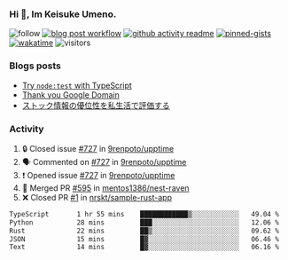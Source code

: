 ### Hi 👋, Im Keisuke Umeno.

<!--
**9renpoto/9renpoto** is a ✨ _special_ ✨ repository because its `README.md` (this file) appears on your GitHub profile.

Here are some ideas to get you started:

- 🔭 I’m currently working on ...
- 🌱 I’m currently learning ...
- 👯 I’m looking to collaborate on ...
- 🤔 I’m looking for help with ...
- 💬 Ask me about ...
- 📫 How to reach me: ...
- 😄 Pronouns: ...
- ⚡ Fun fact: ...
-->

![follow](https://img.shields.io/github/followers/9renpoto?label=Follow&style=social)
[![blog post workflow](https://github.com/9renpoto/9renpoto/actions/workflows/blog.yml/badge.svg)](https://github.com/9renpoto/9renpoto/actions/workflows/blog.yml)
[![github activity readme](https://github.com/9renpoto/9renpoto/actions/workflows/activity.yml/badge.svg)](https://github.com/9renpoto/9renpoto/actions/workflows/activity.yml)
[![pinned-gists](https://github.com/9renpoto/9renpoto/actions/workflows/pin-gist.yml/badge.svg)](https://github.com/9renpoto/9renpoto/actions/workflows/pin-gist.yml)
[![wakatime](https://github.com/9renpoto/9renpoto/actions/workflows/waka-readme-status.yml/badge.svg)](https://github.com/9renpoto/9renpoto/actions/workflows/waka-readme-status.yml)
![visitors](https://komarev.com/ghpvc/?username=9renpoto&label=Profile%20views&color=0e75b6&style=flat)

### Blogs posts

<!-- BLOG-POST-LIST:START -->
- [Try `node:test` with TypeScript](https://9renpoto.win/entry/2023/07/23/node-test-runner)
- [Thank you Google Domain](https://9renpoto.win/entry/2023/07/08/new-domain)
- [ストック情報の優位性を私生活で評価する](https://9renpoto.win/entry/2023/05/28/stock)
<!-- BLOG-POST-LIST:END -->

### Activity

<!--START_SECTION:activity-->
1. 🔒 Closed issue [#727](https://github.com/9renpoto/upptime/issues/727) in [9renpoto/upptime](https://github.com/9renpoto/upptime)
2. 🗣 Commented on [#727](https://github.com/9renpoto/upptime/issues/727#issuecomment-1689291509) in [9renpoto/upptime](https://github.com/9renpoto/upptime)
3. ❗ Opened issue [#727](https://github.com/9renpoto/upptime/issues/727) in [9renpoto/upptime](https://github.com/9renpoto/upptime)
4. 🎉 Merged PR [#595](https://github.com/mentos1386/nest-raven/pull/595) in [mentos1386/nest-raven](https://github.com/mentos1386/nest-raven)
5. ❌ Closed PR [#1](https://github.com/nrskt/sample-rust-app/pull/1) in [nrskt/sample-rust-app](https://github.com/nrskt/sample-rust-app)
<!--END_SECTION:activity-->

<!--START_SECTION:waka-->

```txt
TypeScript       1 hr 55 mins    ████████████▒░░░░░░░░░░░░   49.04 %
Python           28 mins         ███░░░░░░░░░░░░░░░░░░░░░░   12.06 %
Rust             22 mins         ██▒░░░░░░░░░░░░░░░░░░░░░░   09.62 %
JSON             15 mins         █▓░░░░░░░░░░░░░░░░░░░░░░░   06.46 %
Text             14 mins         █▓░░░░░░░░░░░░░░░░░░░░░░░   06.16 %
```

<!--END_SECTION:waka-->
